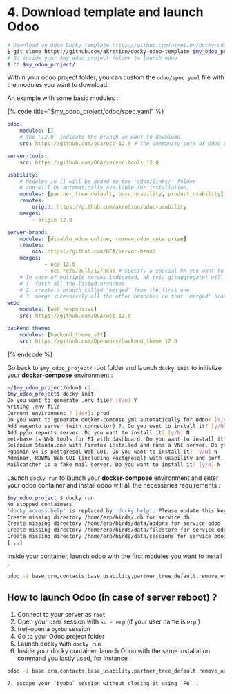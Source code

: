 # 4. Download template and launch Odoo

```bash
# Download an Odoo Docky template https://github.com/akretion/docky-odoo-template
$ git clone https://github.com/akretion/docky-odoo-template $my_odoo_project
# Go inside your $my_odoo_project folder to launch odoo
$ cd $my_odoo_project/
```

Within your odoo project folder, you can custom the `odoo/spec.yaml` file with the modules you want to download.

An example with some basic modules :

{% code title="$my\_odoo\_project/odoo/spec.yaml" %}
```yaml
odoo:
    modules: []
    # The '12.0' indicate the branch we want to download
    src: https://github.com/oca/ocb 12.0 # The community core of Odoo SA

server-tools:
    src: https://github.com/OCA/server-tools 12.0

usability:
    # Modules in [] will be added to the 'odoo/links/' folder
    # and will be automatically available for installation.
    modules: [partner_tree_default, base_usability, product_usability]
    remotes:
        origin: https://github.com/akretion/odoo-usability
    merges:
        - origin 12.0

server-brand:
    modules: [disable_odoo_online, remove_odoo_enterprise]
    remotes:
        oca: https://github.com/OCA/server-brand
    merges:
            - oca 12.0
            - oca refs/pull/12/head # Specify a special PR you want to download
    # In case of multiple merges indicated, ak (via gitaggregate) will :
    # 1. fetch all the listed branches
    # 2. create a branch called 'merged' from the first one
    # 3. merge sucessively all the other branches on that 'merged' branch
web:
    modules: [web_responsive]
    src: https://github.com/OCA/web 12.0

backend_theme:
    modules: [backend_theme_v12]
    src: https://github.com/Openworx/backend_theme 12.0
```
{% endcode %}

Go back to `$my_odoo_project/` root folder and launch `docky init` to initialize your **docker-compose** environment :

```bash
~/$my_odoo_project/odoo$ cd ..
$my_odoo_project$ docky init
Do you want to generate .env file? [Y/n] Y
Writing .env file
Current environment ? [dev]: prod
Do you want to generate docker-compose.yml automatically for odoo? [Y/n] Y
Add magento server (with connector) ?. Do you want to install it? [y/N] N
Add py3o reports server. Do you want to install it? [y/N] N
metabase is Web tools for BI with dashboard. Do you want to install it? [y/N] N
Selenium Standalone with Firefox installed and runs a VNC server. Do you want to install it? [y/N] N
Pgadmin v4 is postgresql Web GUI. Do you want to install it? [y/N] N
Adminer, RDBMS Web GUI (including Postgresql) with usability and perf. Do you want to install it? [y/N] N
Mailcatcher is a fake mail server. Do you want to install it? [y/N] N
```

Launch `docky run` to launch your **docker-compose** environment and enter your odoo container and install odoo will all the necessaries requirements :

```bash
$my_odoo_project $ docky run
No stopped containers
'docky.access.help' is replaced by 'docky.help'. Please update this key in your docker files.
Create missing directory /home/erp/birds/.db for service db
Create missing directory /home/erp/birds/data/addons for service odoo
Create missing directory /home/erp/birds/data/filestore for service odoo
Create missing directory /home/erp/birds/data/sessions for service odoo
[...]
```

Inside your container, launch odoo with the first modules you want to install :

```bash
odoo -i base,crm,contacts,base_usability,partner_tree_default,remove_odoo_enterprise,web_responsive,disable_odoo_online,backend_theme_v12
```

## How to launch Odoo \(in case of server reboot\) ?

1. Connect to your server as `root`
2. Open your user session with `su - erp` \(if your user name is `erp` \)
3. \(re\)-open a  `byobu` session
4. Go to your Odoo project folder
5. Launch docky with `docky run`
6. Inside your docky container, launch Odoo with the same installation command you lastly used, for instance :

```bash
odoo -i base,crm,contacts,base_usability,partner_tree_default,remove_odoo_enterprise,web_responsive,disable_odoo_online,backend_theme_v12
```

    7. escape your `byobu` session without closing it using `F6` .





